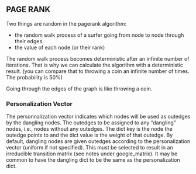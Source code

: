 ## PAGE RANK 

Two things are random in the pagerank algorithm:
- the random walk process of a surfer going from node to node through their edges.
- the value of each node (or their rank)

The random walk process becomes deterministic after an infinite number of iterations. That is why we can calculate the algorithm with a deterministic result. (you can compare that to throwing a coin an infinite number of times. The probability is 50%)

Going through the edges of the graph is like throwing a coin.


### Personalization Vector
The personnalization vector indicates which nodes will be used as outedges by the dangling nodes.
The outedges to be assigned to any “dangling” nodes, i.e., nodes without any outedges. The dict key is the node the outedge points to and the dict value is the weight of that outedge. By default, dangling nodes are given outedges according to the personalization vector (uniform if not specified). This must be selected to result in an irreducible transition matrix (see notes under google_matrix). It may be common to have the dangling dict to be the same as the personalization dict.